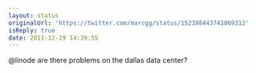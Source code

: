 ```yaml
---
layout: status
originalUrl: 'https://twitter.com/marcgg/status/152398443741069312'
isReply: true
date: 2011-12-29 14:39:55
---
```


@linode are there problems on the dallas data center?
